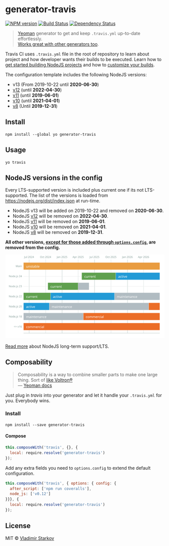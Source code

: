 # generator-travis

[![NPM version][npm-image]][npm-url]
[![Build Status][travis-image]][travis-url]
[![Dependency Status][depstat-image]][depstat-url]

> [Yeoman][yo] generator to get and keep `.travis.yml` up-to-date effortlessly.  
> [Works great with other generators too](#composability).

Travis CI uses `.travis.yml` file in the root of repository to learn about project and how developer wants their builds to be executed. Learn how to [get started building NodeJS projects][nodejs-get-started] and how to [customize your builds][travis-customize].

The configuration template includes the following NodeJS versions:

* v13 (From 2019-10-22 until **2020-06-30**)
* [v12][node-12] (until **2022-04-30**)
* [v11][node-11] (until **2019-06-01**)
* [v10][node-10] (until **2021-04-01**)
* [v8][node-8] (Until **2019-12-31**)

[yo]: http://yeoman.io/
[nodejs-get-started]: http://docs.travis-ci.com/user/languages/javascript-with-nodejs/
[travis-customize]: http://docs.travis-ci.com/user/customizing-the-build/

## Install

    npm install --global yo generator-travis

## Usage

    yo travis

## NodeJS versions in the config

Every LTS-supported version is included plus current one if its not LTS-supported.
The list of the versions is loaded from <https://nodejs.org/dist/index.json> at
run-time.

* NodeJS v13 will be added on 2019-10-22 and removed on **2020-06-30**.
* NodeJS [v12][node-12] will be removed on **2022-04-30**.
* NodeJS [v11][node-11] will be removed on **2019-06-01**.
* NodeJS [v10][node-10] will be removed on **2021-04-01**.
* NodeJS [v8][node-8] will be removed on **2019-12-31**.

**All other versions, [except for those added through `options.config`](#compose),
are removed from the config.**

[![NodeJS LTS Timeline][node-lts-image]][node-lts-url]

[Read more][node-lts-url] about NodeJS long-term support/LTS.

## Composability

> Composability is a way to combine smaller parts to make one large thing. Sort of [like Voltron®][voltron]  
> — [Yeoman docs](http://yeoman.io/authoring/composability.html)

Just plug in _travis_ into your generator and let it handle your `.travis.yml` for you. Everybody wins.

### Install

    npm install --save generator-travis

#### Compose

```js
this.composeWith('travis', {}, {
  local: require.resolve('generator-travis')
});
```

Add any extra fields you need to `options.config` to extend the default configuration.

```js
this.composeWith('travis', { options: { config: {
  after_script: ['npm run coveralls'],
  node_js: ['v0.12']
}}}, {
  local: require.resolve('generator-travis')
});
```

[voltron]: http://25.media.tumblr.com/tumblr_m1zllfCJV21r8gq9go11_250.gif

## License

MIT © [Vladimir Starkov](https://iamstarkov.com)

[npm-url]: https://npmjs.org/package/generator-travis
[npm-image]: https://img.shields.io/npm/v/generator-travis.svg?style=flat-square

[travis-url]: https://travis-ci.org/iamstarkov/generator-travis
[travis-image]: https://img.shields.io/travis/iamstarkov/generator-travis.svg?style=flat-square

[depstat-url]: https://david-dm.org/iamstarkov/generator-travis
[depstat-image]: https://david-dm.org/iamstarkov/generator-travis.svg?style=flat-square

[node-lts-url]: https://github.com/nodejs/Release
[node-lts-image]: https://raw.githubusercontent.com/nodejs/Release/master/schedule.svg?sanitize=true

[node-12]: https://nodejs.org/download/release/latest-v12.x/
[node-11]: https://nodejs.org/download/release/latest-v11.x/
[node-10]: https://nodejs.org/download/release/latest-v10.x/
[node-8]: https://nodejs.org/download/release/latest-carbon/

[travis]: https://travis-ci.org/
